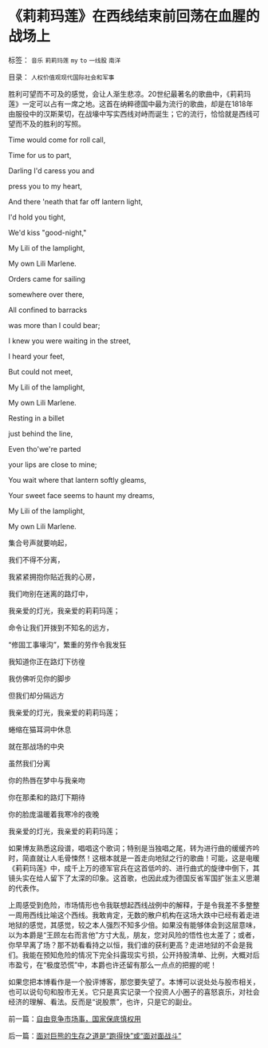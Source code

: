 # 《莉莉玛莲》在西线结束前回荡在血腥的战场上

标签： `音乐` `莉莉玛莲` `my` `to` `一线股` `南洋` 

目录： `人权价值观现代国际社会和军事`

胜利可望而不可及的感觉，会让人渐生悲凉。20世纪最著名的歌曲中，《莉莉玛莲》一定可以占有一席之地。这首在纳粹德国中最为流行的歌曲，却是在1818年由服役中的汉斯莱切，在战壕中写实西线对峙而诞生；它的流行，恰恰就是西线可望而不及的胜利的写照。



Time would come for roll call,

Time for us to part,

Darling I'd caress you and

press you to my heart,

And there 'neath that far off lantern light,

I'd hold you tight,

We'd kiss "good-night,"

My Lili of the lamplight,

My own Lili Marlene.



Orders came for sailing

somewhere over there,

All confined to barracks

was more than I could bear;

I knew you were waiting in the street,

I heard your feet,

But could not meet,

My Lili of the lamplight,

My own Lili Marlene.



Resting in a billet

just behind the line,

Even tho'we're parted

your lips are close to mine;

You wait where that lantern softly gleams,

Your sweet face seems to haunt my dreams,

My Lili of the lamplight,

My own Lili Marlene.



集合号声就要响起，

我们不得不分离，

我紧紧拥抱你贴近我的心房，

我们吻别在迷离的路灯中，

我亲爱的灯光，我亲爱的莉莉玛莲；

命令让我们开拨到不知名的远方，

“修固工事壕沟”，繁重的劳作令我发狂

我知道你正在路灯下彷徨

我仿佛听见你的脚步

但我们却分隔远方

我亲爱的灯光，我亲爱的莉莉玛莲；

蜷缩在猫耳洞中休息

就在那战场的中央

虽然我们分离

你的热唇在梦中与我亲吻

你在那柔和的路灯下期待

你的脸庞温暖着我寒冷的夜晚

我亲爱的灯光，我亲爱的莉莉玛莲；



如果博友熟悉这段谱，唱唱这个歌词；特别是当独唱之尾，转为进行曲的缓缓齐吟时，简直就让人毛骨悚然！这根本就是一首走向地狱之行的歌曲！可能，这是电暖《莉莉玛莲》中，成千上万的德军官兵在这首低吟的、进行曲式的旋律中倒下，其镜头实在给人留下了太深的印象。这首歌，也因此成为德国反省军国扩张主义思潮的代表作。



上周感受到危险，市场情形也令我联想起西线战例中的解释，于是令我差不多整整一周用西线比喻这个西线。我敢肯定，无数的散户机构在这场大跌中已经有着走进地狱的感觉，其感觉，较之本人强烈不知多少倍。如果没有能够体会到这层意味，以为本爵是“王顾左右而言他”方寸大乱，朋友，您对风险的悟性也太差了；或者，你早早离了场？那不妨看看持之以恒，我们谁的获利更高？走进地狱的不会是我们。我能在预知危险的情况下完全抖露现实亏损，公开持股清单、比例，大概对后市盈亏，在“极度恐慌”中，本爵也许还留有那么一点点的把握的呢！



如果您把本博看作是一个股评博客，那您要失望了。本博可以说处处与股市相关，也可以说句句和股市无关。它只是真实记录一个投资人小圈子的喜怒哀乐，对社会经济的理解、看法。反而是“说股票”，也许，只是它的副业。



前一篇：[自由竞争市场事，国家保底慎权用](../../../2008/3/11/自由竞争市场事，国家保底慎权用.md)

后一篇：[面对巨熊的生存之道是“跑得快”或“面对面战斗”](../../../2008/3/13/面对巨熊的生存之道是“跑得快”或“面对面战斗”.md)